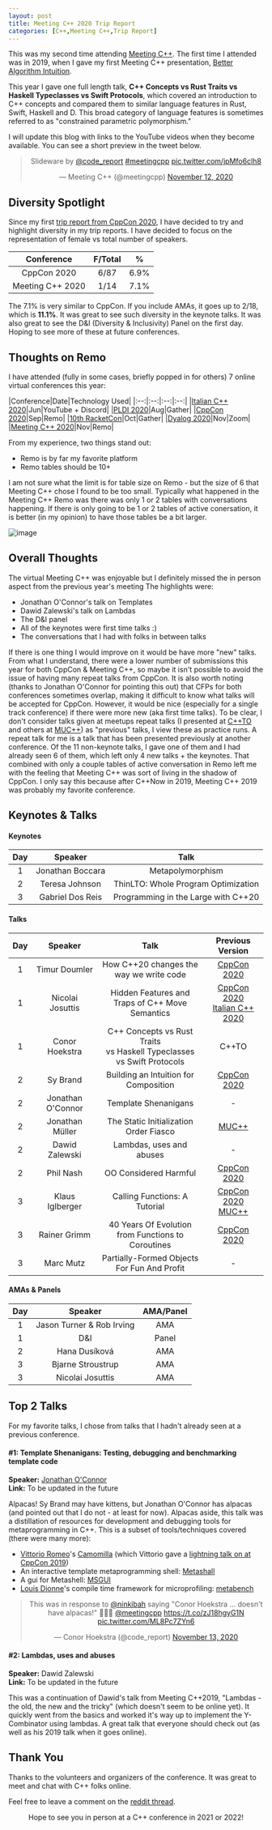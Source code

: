 ```yaml
---
layout: post
title: Meeting C++ 2020 Trip Report
categories: [C++,Meeting C++,Trip Report]
---
```


This was my second time attending [Meeting C++](https://twitter.com/CppCon). The first time I attended was in 2019, when I gave my first Meeting C++ presentation, [Better Algorithm Intuition](https://youtu.be/TSZzvo4htTQ). 

This year I gave one full length talk, **C++ Concepts vs Rust Traits vs Haskell Typeclasses vs Swift Protocols**, which covered an introduction to C++ concepts and compared them to similar language features in Rust, Swift, Haskell and D. This broad category of language features is sometimes referred to as "constrained parametric polymorphism." 

I will update this blog with links to the YouTube videos when they become available. You can see a short preview in the tweet below.

<center><blockquote class="twitter-tweet"><p lang="en" dir="ltr">Slideware by <a href="https://twitter.com/code_report?ref_src=twsrc%5Etfw">@code_report</a> <a href="https://twitter.com/hashtag/meetingcpp?src=hash&amp;ref_src=twsrc%5Etfw">#meetingcpp</a> <a href="https://t.co/jpMfo6clh8">pic.twitter.com/jpMfo6clh8</a></p>&mdash; Meeting C++ (@meetingcpp) <a href="https://twitter.com/meetingcpp/status/1326912706125983744?ref_src=twsrc%5Etfw">November 12, 2020</a></blockquote> <script async src="https://platform.twitter.com/widgets.js" charset="utf-8"></script></center>

## Diversity Spotlight

Since my first [trip report from CppCon 2020](https://codereport.github.io/CppCon2020TripReport/), I have decided to try and highlight diversity in my trip reports. I have decided to focus on the representation of female vs total number of speakers.

|Conference|F/Total|%|
|:-:|:-:|:-:|
|CppCon 2020|6/87|6.9%|
|Meeting C++ 2020|1/14|7.1%|

The 7.1% is very similar to CppCon. If you include AMAs, it goes up to 2/18, which is **11.1%**. It was great to see such diversity in the keynote talks. It was also great to see the D&I (Diversity & Inclusivity) Panel on the first day. Hoping to see more of these at future conferences.

## Thoughts on Remo

I have attended (fully in some cases, briefly popped in for others) 7 online virtual conferences this year:

|Conference|Date|Technology Used|
|:--:|:--:|:--:|:--:|
|[Italian C++ 2020](https://www.italiancpp.org/event/itcppcon20/)|Jun|YouTube + Discord|
|[PLDI 2020](https://conf.researchr.org/home/pldi-2020)|Aug|Gather|
|[CppCon 2020](https://cppcon.org/program2020/)|Sep|Remo|
|[10th RacketCon](https://con.racket-lang.org/2020/)|Oct|Gather|
|[Dyalog 2020](https://www.dyalog.com/uploads/conference/dyalog20/Conference%20Programme%202020.pdf)|Nov|Zoom|
|[Meeting C++ 2020](http://meetingcpp.com/2020/)|Nov|Remo|

From my experience, two things stand out:

* Remo is by far my favorite platform
* Remo tables should be 10+

I am not sure what the limit is for table size on Remo - but the size of 6 that Meeting C++ chose I found to be too small. Typically what happened in the Meeting C++ Remo was there was only 1 or 2 tables with conversations happening. If there is only going to be 1 or 2 tables of active conersation, it is better (in my opinion) to have those tables be a bit larger.

![image](https://user-images.githubusercontent.com/36027403/99158131-9109ed80-269d-11eb-9a62-009867e794d0.png)

## Overall Thoughts

The virtual Meeting C++ was enjoyable but I definitely missed the in person aspect from the previous year's meeting The highlights were:

* Jonathan O'Connor's talk on Templates
* Dawid Zalewski's talk on Lambdas
* The D&I panel
* All of the keynotes were first time talks :)
* The conversations that I had with folks in between talks

If there is one thing I would improve on it would be have more "new" talks. From what I understand, there were a lower number of submissions this year for both CppCon & Meeting C++, so maybe it isn't possible to avoid the issue of having many repeat talks from CppCon. It is also worth noting (thanks to Jonathan O'Connor for pointing this out) that CFPs for both conferences sometimes overlap, making it difficult to know what talks will be accepted for CppCon. However, it would be nice (especially for a single track conference) if there were more new (aka first time talks). To be clear, I don't consider talks given at meetups repeat talks (I presented at [C++TO](https://www.meetup.com/CPPTORONTO/) and others at [MUC++](https://www.meetup.com/MUCplusplus/)) as "previous" talks, I view these as practice runs. A repeat talk for me is a talk that has been presented previously at another conference. Of the 11 non-keynote talks, I gave one of them and I had already seen 6 of them, which left only 4 new talks + the keynotes. That combined with only a couple tables of active conversation in Remo left me with the feeling that Meeting C++ was sort of living in the shadow of CppCon. I only say this because after C++Now in 2019, Meeting C++ 2019 was probably my favorite conference.

## Keynotes & Talks

#### Keynotes

|Day|Speaker|Talk|
|:-:|:-:|:-:|
|1|Jonathan Boccara|Metapolymorphism|
|2|Teresa Johnson|ThinLTO: Whole Program Optimization|
|3|Gabriel Dos Reis|Programming in the Large with C++20|

#### Talks

|Day|Speaker|Talk|Previous Version|
|:-:|:-:|:-:|:-:|
|1|Timur Doumler|How C++20 changes the <br>way we write code|[CppCon 2020](https://youtu.be/ImLFlLjSveM)|
|1|Nicolai Josuttis|Hidden Features and <br>Traps of C++ Move Semantics|[CppCon 2020](https://www.youtube.com/watch?v=TFMKjL38xAI)<br> [Italian C++ 2020](https://youtu.be/OOLR96-GjsI?t=1633)|
|1|Conor Hoekstra|C++ Concepts vs Rust Traits <br>vs Haskell Typeclasses <br>vs Swift Protocols|C++TO|
|2|Sy Brand|Building an Intuition for Composition|[CppCon 2020](https://www.youtube.com/watch?v=AGRWRwi7rD0)|
|2|Jonathan O'Connor|Template Shenanigans|-|
|2|Jonathan Müller|The Static Initialization Order Fiasco|[MUC++](https://www.youtube.com/watch?v=dlTrziwQU-w)|
|2|Dawid Zalewski|Lambdas, uses and abuses|-|
|2|Phil Nash|OO Considered Harmful|[CppCon 2020](https://youtu.be/pH-q2m5sb04)|
|3|Klaus Iglberger|Calling Functions: A Tutorial|[CppCon 2020](https://www.youtube.com/watch?v=GydNMuyQzWo)<br>[MUC++](https://www.youtube.com/watch?v=B9RT5sVunmk)|
|3|Rainer Grimm|40 Years Of Evolution <br>from Functions to Coroutines|[CppCon 2020](https://youtu.be/jd6P9X8l2bY)|
|3|Marc Mutz|Partially-Formed Objects <br>For Fun And Profit|-|

#### AMAs & Panels

|Day|Speaker|AMA/Panel|
|:-:|:-:|:-:|
|1|Jason Turner & Rob Irving|AMA|
|1|D&I|Panel|
|2|Hana Dusíková|AMA|
|3|Bjarne Stroustrup|AMA|
|3|Nicolai Josuttis|AMA|

## Top 2 Talks

For my favorite talks, I chose from talks that I hadn't already seen at a previous conference.

#### #1: Template Shenanigans: Testing, debugging and benchmarking template code

**Speaker:** [Jonathan O'Connor](https://twitter.com/ninkibah)<br>
**Link:** To be updated in the future <br>

Alpacas! Sy Brand may have kittens, but Jonathan O'Connor has alpacas (and pointed out that I do not - at least for now). Alpacas aside, this talk was a distillation of resources for development and debugging tools for metaprogramming in C++. This is a subset of tools/techniques covered (there were many more):

* [Vittorio Romeo](https://twitter.com/supahvee1234)'s [Camomilla](https://github.com/SuperV1234/camomilla) (which Vittorio gave a [lightning talk on at CppCon 2019](https://www.youtube.com/watch?v=3dUZn3eloWE))
* An interactive template metaprogramming shell: [Metashall](http://metashell.org/)
* A gui for Metashell: [MSGUI](https://github.com/RangelReale/msgui)
* [Louis Dionne](https://twitter.com/LouisDionne)'s compile time framework for microprofiling: [metabench](https://github.com/ldionne/metabench)

<center><blockquote class="twitter-tweet"><p lang="en" dir="ltr">This was in response to <a href="https://twitter.com/ninkibah?ref_src=twsrc%5Etfw">@ninkibah</a> saying &quot;Conor Hoekstra ... doesn&#39;t have alpacas!&quot; 🦙🦙🦙 <a href="https://twitter.com/meetingcpp?ref_src=twsrc%5Etfw">@meetingcpp</a> <a href="https://t.co/zJ18hgyG1N">https://t.co/zJ18hgyG1N</a> <a href="https://t.co/ML8Pc7ZYn6">pic.twitter.com/ML8Pc7ZYn6</a></p>&mdash; Conor Hoekstra (@code_report) <a href="https://twitter.com/code_report/status/1327236748032815105?ref_src=twsrc%5Etfw">November 13, 2020</a></blockquote> <script async src="https://platform.twitter.com/widgets.js" charset="utf-8"></script></center>

#### #2: Lambdas, uses and abuses

**Speaker:** Dawid Zalewski<br>
**Link:** To be updated in the future <br>

This was a continuation of Dawid's talk from Meeting C++2019, "Lambdas - the old, the new and the tricky" (which doesn't seem to be online yet). It quickly went from the basics and worked it's way up to implement the Y-Combinator using lambdas. A great talk that everyone should check out (as well as his 2019 talk when it goes online).

## Thank You

Thanks to the volunteers and organizers of the conference. It was great to meet and chat with C++ folks online.

Feel free to leave a comment on the [reddit thread]().

<center>Hope to see you in person at a C++ conference in 2021 or 2022!</center>
